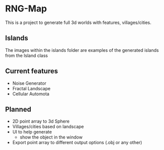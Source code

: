 # RNG-Map
This is a project to generate full 3d worlds with features, villages/cities.

## Islands
The images within the islands folder are examples of the generated islands from the Island class

## Current features
 - Noise Generator
 - Fractal Landscape
 - Cellular Automota

## Planned
- 2D point array to 3d Sphere
- Villages/cities based on landscape
- UI to help generate
  - show the object in the window
- Export point array to different output options (.obj or any other)

